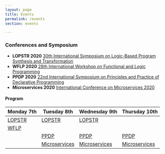 ```yaml
---
layout: page
title: Events
permalink: /events
section: events

---
```


### Conferences and Symposium

- **LOPSTR 2020** [30th International Symposium on Logic-Based Program Synthesis and Transformation](https://nms.kcl.ac.uk/maribel.fernandez/LOPSTR2020/)
- **WFLP 2020** [28th International Workshop on Functional and Logic Programming](http://helm.cs.unibo.it/wflp2020/)
- **PPDP 2020** [22nd International Symposium on
Principles and Practice of Declarative Programming ](http://www.cse.chalmers.se/~abela/ppdp20/)
- **Microservices 2020** [International Conference on Microservices 2020](https://www.conf-micro.services/2020/)

#### Program

| Monday 7th | Tuesday 8th| Wednesday 9th | Thursday 10th |
|------------|------------|---------------|---------------|
| [LOPSTR](https://nms.kcl.ac.uk/maribel.fernandez/LOPSTR2020/) | [LOPSTR](https://nms.kcl.ac.uk/maribel.fernandez/LOPSTR2020/) | [LOPSTR](https://nms.kcl.ac.uk/maribel.fernandez/LOPSTR2020/) | |
| [WFLP](http://helm.cs.unibo.it/wflp2020/) | | | |
| | [PPDP](http://www.cse.chalmers.se/~abela/ppdp20/) | [PPDP](http://www.cse.chalmers.se/~abela/ppdp20/) | [PPDP](http://www.cse.chalmers.se/~abela/ppdp20/) |
| | [Microservices](https://www.conf-micro.services/2020/) | [Microservices](https://www.conf-micro.services/2020/) | [Microservices](https://www.conf-micro.services/2020/) |
